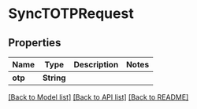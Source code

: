 # SyncTOTPRequest

## Properties

Name | Type | Description | Notes
------------ | ------------- | ------------- | -------------
**otp** | **String** |  | 

[[Back to Model list]](../#documentation-for-models) [[Back to API list]](../#documentation-for-api-endpoints) [[Back to README]](../)


